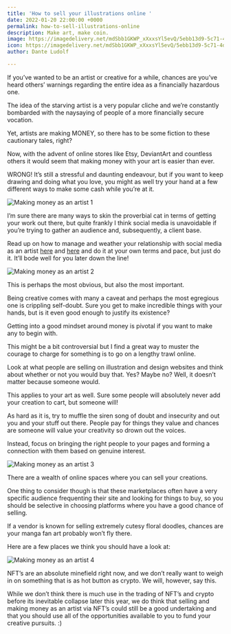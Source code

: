```yaml
---
title: 'How to sell your illustrations online '
date: 2022-01-20 22:00:00 +0000
permalink: how-to-sell-illustrations-online
description: Make art, make coin.
image: https://imagedelivery.net/mdSbb1GKWP_xXxxsYl5evQ/5ebb13d9-5c71-4d03-b24b-97114fa07e00/optimised
icon: https://imagedelivery.net/mdSbb1GKWP_xXxxsYl5evQ/5ebb13d9-5c71-4d03-b24b-97114fa07e00/icon
author: Dante Ludolf

---
```

If you’ve wanted to be an artist or creative for a while, chances are you’ve heard others’ warnings regarding the entire idea as a financially hazardous one.

The idea of the starving artist is a very popular cliche and we’re constantly bombarded with the naysaying of people of a more financially secure vocation.

Yet, artists are making MONEY, so there has to be some fiction to these cautionary tales, right?

Now, with the advent of online stores like Etsy, DeviantArt and countless others it would seem that making money with your art is easier than ever.

WRONG! It’s still a stressful and daunting endeavour, but if you want to keep drawing and doing what you love, you might as well try your hand at a few different ways to make some cash while you’re at it.

![Making money as an artist 1](https://imagedelivery.net/mdSbb1GKWP_xXxxsYl5evQ/cd037185-b6c1-4108-4b92-58be93b43e00/optimised)

I’m sure there are many ways to skin the proverbial cat in terms of getting your work out there, but quite frankly I think social media is unavoidable if you’re trying to gather an audience and, subsequently, a client base.

Read up on how to manage and weather your relationship with social media as an artist [here](https://justsketch.me/how-to-collaborate-with-other-artists) and [here](https://justsketch.me/how-to-make-your-instagram-aesthetic) and do it at your own terms and pace, but just do it. It’ll bode well for you later down the line!

![Making money as an artist 2](https://imagedelivery.net/mdSbb1GKWP_xXxxsYl5evQ/b9650834-9d34-4c2f-66b7-cdb145d5cb00/optimised)

This is perhaps the most obvious, but also the most important.

Being creative comes with many a caveat and perhaps the most egregious one is crippling self-doubt. Sure you get to make incredible things with your hands, but is it even good enough to justify its existence?

Getting into a good mindset around money is pivotal if you want to make any to begin with.

This might be a bit controversial but I find a great way to muster the courage to charge for something is to go on a lengthy trawl online.

Look at what people are selling on illustration and design websites and think about whether or not you would buy that. Yes? Maybe no? Well, it doesn’t matter because someone would.

This applies to your art as well. Sure some people will absolutely never add your creation to cart, but someone will!

As hard as it is, try to muffle the siren song of doubt and insecurity and out you and your stuff out there. People pay for things they value and chances are someone will value your creativity so drown out the voices.

Instead, focus on bringing the right people to your pages and forming a connection with them based on genuine interest.

![Making money as an artist 3](https://imagedelivery.net/mdSbb1GKWP_xXxxsYl5evQ/643ebd26-199e-438e-edf9-5e3683e82600/optimised)

There are a wealth of online spaces where you can sell your creations.

One thing to consider though is that these marketplaces often have a very specific audience frequenting their site and looking for things to buy, so you should be selective in choosing platforms where you have a good chance of selling.

If a vendor is known for selling extremely cutesy floral doodles, chances are your manga fan art probably won’t fly there.

Here are a few places we think you should have a look at:

![Making money as an artist 4](https://imagedelivery.net/mdSbb1GKWP_xXxxsYl5evQ/4d78052e-accb-4f85-4d8e-73ee95005600/optimised)

NFT’s are an absolute minefield right now, and we don’t really want to weigh in on something that is as hot button as crypto. We will, however, say this.

While we don’t think there is much use in the trading of NFT’s and crypto before its inevitable collapse later this year, we do think that selling and making money as an artist via NFT’s could still be a good undertaking and that you should use all of the opportunities available to you to fund your creative pursuits. :)